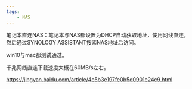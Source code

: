 ```yaml
---
tags:
    - NAS
---
```


笔记本直连NAS：笔记本与NAS都设置为DHCP自动获取地址，使用网线直连，然后通过SYNOLOGY ASSISTANT搜索NAS地址后访问。

win10与mac都测试通过。

千兆网线直连下载速度大概在60MB/s左右。



https://jingyan.baidu.com/article/4e5b3e197fe0b5d0901e24c9.html